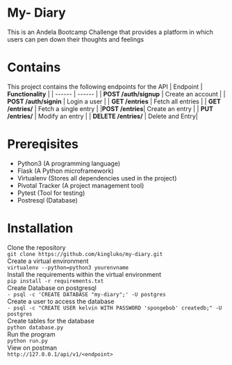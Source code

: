 # My- Diary
This is an Andela Bootcamp Challenge that provides a platform in which users can pen down their thoughts and feelings
# Contains
This project contains the following endpoints for the API
| Endpoint | **Functionality** |
| ------ | ------ |
| **POST /auth/signup** | Create an account |
| **POST /auth/signin** | Login a user |
| **GET /entries** | Fetch all entries |
| **GET /entries/<entryId>** | Fetch a single entry |
|**POST /entries**| Create an entry |
| **PUT /entries/<entryId>** | Modify an entry |
| **DELETE /entries/<entryId>** | Delete and Entry|

# Prereqisites

- Python3 (A programming language)
- Flask (A Python microframework)
- Virtualenv (Stores all dependencies used in the project)
- Pivotal Tracker (A project management tool)
- Pytest (Tool for testing)
- Postresql (Database)

# Installation
Clone the repository<br>
`git clone https://github.com/kingluko/my-diary.git`<br>
Create a virtual environment<br>
`virtualenv --python=python3 yourenvname`<br>
Install the requirements within the virtual environment<br>
`pip install -r requirements.txt`<br>
Create Database on postgresql<br>
`- psql -c 'CREATE DATABASE "my-diary";' -U postgres`<br>
Create a user to access the database <br>
`- psql -c "CREATE USER kelvin WITH PASSWORD 'spongebob' createdb;" -U postgres`<br>
Create tables for the database<br>
`python database.py`<br>
Run the program<br>
`python run.py`<br>
View on postman<br>
`http://127.0.0.1/api/v1/<endpoint>`
